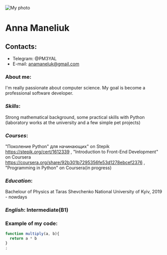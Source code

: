 ![My photo](/rsschool-cv/photo.jpg)
# **Anna Maneliuk**

## Contacts: 
* Telegram: @PM3YAL
* E-mail: anamaneluk@gmail.com

### About me:

I'm really passionate about computer science. My goal is become a professional software developer. 

### _Skills_:

Strong mathematical background, some practical skills with Python (laboratory works at the university and a few simple pet projects)

### _Courses_:

"Поколение Python" для начинающих" on Stepik  https://stepik.org/cert/1612339
, "Introduction to Front-End Development" on Coursera https://coursera.org/share/92b301b7295356fe53d1278ebcef2376 , "Programming in Python" on Coursera(in progress)

### _Education_:

Bachelour of Physics at Taras Shevchenko National University of Kyiv, 2019 - nowdays

### _English_: Intermediate(B1)

### Example of my code:
```javascript
function multiply(a, b){
  return a * b
}
;
```

